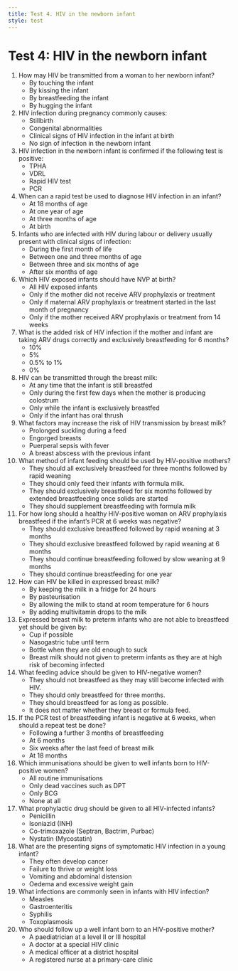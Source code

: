 ```yaml
---
title: Test 4. HIV in the newborn infant
style: test
---
```


# Test 4: HIV in the newborn infant

1.	How may HIV be transmitted from a woman to her newborn infant?
	-	By touching the infant
	-	By kissing the infant
	+	By breastfeeding the infant
	-	By hugging the infant
2.	HIV infection during pregnancy commonly causes:
	-	Stillbirth
	-	Congenital abnormalities
	-	Clinical signs of HIV infection in the infant at birth
	+	No sign of infection in the newborn infant
3.	HIV infection in the newborn infant is confirmed if the following test is positive:
	-	TPHA
	-	VDRL
	-	Rapid HIV test
	+	PCR
4.	When can a rapid test be used to diagnose HIV infection in an infant?
	+	At 18 months of age
	-	At one year of age
	-	At three months of age
	-	At birth
5.	Infants who are infected with HIV during labour or delivery usually present with clinical signs of infection:
	-	During the first month of life
	-	Between one and three months of age
	-	Between three and six months of age
	+	After six months of age
6.	Which HIV exposed infants should have NVP at birth?
	+	All HIV exposed infants
	-	Only if the mother did not receive ARV prophylaxis or treatment
	-	Only if maternal ARV prophylaxis or treatment started in the last month of pregnancy
	-	Only if the mother received ARV prophylaxis or treatment from 14 weeks
7.	What is the added risk of HIV infection if the mother and infant are taking ARV drugs correctly and exclusively breastfeeding for 6 months?
	-	10%
	-	5%
	+	0.5% to 1%
	-	0%
8.	HIV can be transmitted through the breast milk:
	+	At any time that the infant is still breastfed
	-	Only during the first few days when the mother is producing colostrum
	-	Only while the infant is exclusively breastfed
	-	Only if the infant has oral thrush
9.	What factors may increase the risk of HIV transmission by breast milk?
	-	Prolonged suckling during a feed
	+	Engorged breasts
	-	Puerperal sepsis with fever
	-	A breast abscess with the previous infant
10.	What method of infant feeding should be used by HIV-positive mothers?
	-	They should all exclusively breastfeed for three months followed by rapid weaning
	-	They should only feed their infants with formula milk.
	+	They should exclusively breastfeed for six months followed by extended breastfeeding once solids are started
	-	They should supplement breastfeeding with formula milk
11.	For how long should a healthy HIV-positive woman on ARV prophylaxis breastfeed if the infant’s PCR at 6 weeks was negative?
	-	They should exclusive breastfeed followed by rapid weaning at 3 months
	-	They should exclusive breastfeed followed by rapid weaning at 6 months
	-	They should continue breastfeeding followed by slow weaning at 9 months
	+	They should continue breastfeeding for one year
12.	How can HIV be killed in expressed breast milk?
	-	By keeping the milk in a fridge for 24 hours
	+	By pasteurisation
	-	By allowing the milk to stand at room temperature for 6 hours
	-	By adding multivitamin drops to the milk
13.	Expressed breast milk to preterm infants who are not able to breastfeed yet should be given by:
	+	Cup if possible 
	-	Nasogastric tube until term
	-	Bottle when they are old enough to suck
	-	Breast milk should not given to preterm infants as they are at high risk of becoming infected
14.	What feeding advice should be given to HIV-negative women?
	-	They should not breastfeed as they may still become infected with HIV.
	-	They should only breastfeed for three months.
	+	They should breastfeed for as long as possible.
	-	It does not matter whether they breast or formula feed.
15.	If the PCR test of breastfeeding infant is negative at 6 weeks, when should a repeat test be done?
	-	Following a further 3 months of breastfeeding
	-	At 6 months
	+	Six weeks after the last feed of breast milk
	-	At 18 months
16.	Which immunisations should be given to well infants born to HIV-positive women?
	+	All routine immunisations
	-	Only dead vaccines such as DPT
	-	Only BCG
	-	None at all
17.	What prophylactic drug should be given to all HIV-infected infants?
	-	Penicillin
	-	Isoniazid (INH)
	+	Co-trimoxazole (Septran, Bactrim, Purbac)
	-	Nystatin (Mycostatin)
18.	What are the presenting signs of symptomatic HIV infection in a young infant?
	-	They often develop cancer
	+	Failure to thrive or weight loss
	-	Vomiting and abdominal distension
	-	Oedema and excessive weight gain
19.	What infections are commonly seen in infants with HIV infection?
	-	Measles
	+	Gastroenteritis
	-	Syphilis
	-	Toxoplasmosis
20.	Who should follow up a well infant born to an HIV-positive mother?
	-	A paediatrician at a level II or III hospital
	-	A doctor at a special HIV clinic
	-	A medical officer at a district hospital
	+	A registered nurse at a primary-care clinic
